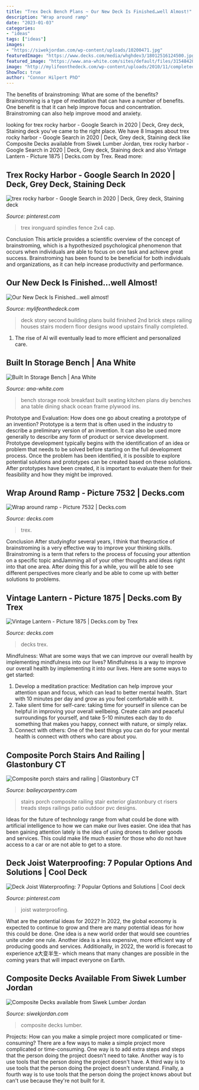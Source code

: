```yaml
---
title: "Trex Deck Bench Plans ~ Our New Deck Is Finished…well Almost!"
description: "Wrap around ramp"
date: "2023-01-03"
categories:
- "ideas"
tags: ["ideas"]
images:
- "https://siwekjordan.com/wp-content/uploads/10200471.jpg"
featuredImage: "https://www.decks.com/media/whghdev3/18012516124500.jpg"
featured_image: "https://www.ana-white.com/sites/default/files/3154842063_1392919924.jpg"
image: "http://mylifeonthedeck.com/wp-content/uploads/2010/11/completed-second-story-deck.jpg"
ShowToc: true
author: "Connor Hilpert PhD"
---
```



The benefits of brainstroming: What are some of the benefits?
Brainstroming is a type of meditation that can have a number of benefits. One benefit is that it can help improve focus and concentration. Brainstroming can also help improve mood and anxiety.

	

		
looking for trex rocky harbor - Google Search in 2020 | Deck, Grey deck, Staining deck you've came to the right place. We have 8 Images about trex rocky harbor - Google Search in 2020 | Deck, Grey deck, Staining deck like Composite Decks available from Siwek Lumber Jordan, trex rocky harbor - Google Search in 2020 | Deck, Grey deck, Staining deck and also Vintage Lantern - Picture 1875 | Decks.com by Trex. Read more:
		
    
## Trex Rocky Harbor - Google Search In 2020 | Deck, Grey Deck, Staining Deck

<img loading=lazy src="https://i.pinimg.com/736x/2f/eb/7c/2feb7c31bee90f1755dfb0bbc4ed8206.jpg" onerror="this.onerror=null;this.src='https://tse4.mm.bing.net/th?id=OIP.TePDawHKCF3wOqGn_9mivAHaFj&amp;pid=15.1';" alt="trex rocky harbor - Google Search in 2020 | Deck, Grey deck, Staining deck">

_Source: pinterest.com_

>trex ironguard spindles fence 2x4 cap. 

	

Conclusion
This article provides a scientific overview of the concept of brainstroming, which is a hypothesized psychological phenomenon that occurs when individuals are able to focus on one task and achieve great success. Brainstroming has been found to be beneficial for both individuals and organizations, as it can help increase productivity and performance.

    
## Our New Deck Is Finished…well Almost!

<img loading=lazy src="http://mylifeonthedeck.com/wp-content/uploads/2010/11/completed-second-story-deck.jpg" onerror="this.onerror=null;this.src='https://tse4.mm.bing.net/th?id=OIP.0m9dmL8ISQxDP_l4eAQmcgHaEc&amp;pid=15.1';" alt="Our New Deck Is Finished…well almost!">

_Source: mylifeonthedeck.com_

>deck story second building plans build finished 2nd brick steps railing houses stairs modern floor designs wood upstairs finally completed. 

	

1. The rise of AI will eventually lead to more efficient and personalized care. 

    
## Built In Storage Bench | Ana White

<img loading=lazy src="https://www.ana-white.com/sites/default/files/3154842063_1392919924.jpg" onerror="this.onerror=null;this.src='https://tse4.mm.bing.net/th?id=OIP.HfRE-hOy1i419qPKgMvZigHaFE&amp;pid=15.1';" alt="Built In Storage Bench | Ana White">

_Source: ana-white.com_

>bench storage nook breakfast built seating kitchen plans diy benches ana table dining shack ocean frame plywood ins. 

	

Prototype and Evaluation: How does one go about creating a prototype of an invention?
Prototype is a term that is often used in the industry to describe a preliminary version of an invention. It can also be used more generally to describe any form of product or service development. Prototype development typically begins with the identification of an idea or problem that needs to be solved before starting on the full development process. Once the problem has been identified, it is possible to explore potential solutions and prototypes can be created based on these solutions. After prototypes have been created, it is important to evaluate them for their feasibility and how they might be improved.

    
## Wrap Around Ramp - Picture 7532 | Decks.com

<img loading=lazy src="https://www.decks.com/media/whghdev3/18012516124500.jpg" onerror="this.onerror=null;this.src='https://tse3.mm.bing.net/th?id=OIP.zkcPS0oU-ULXenGzKOsOUgHaFj&amp;pid=15.1';" alt="Wrap around ramp - Picture 7532 | Decks.com">

_Source: decks.com_

>trex. 

	

Conclusion
After studyingfor several years, I think that thepractice of brainstroming is a very effective way to improve your thinking skills. Brainstroming is a term that refers to the process of focusing your attention on a specific topic andJamming all of your other thoughts and ideas right into that one area. After doing this for a while, you will be able to see different perspectives more clearly and be able to come up with better solutions to problems.

    
## Vintage Lantern - Picture 1875 | Decks.com By Trex

<img loading=lazy src="https://www.decks.com/media/rqvdzuxn/15102119024417.jpg" onerror="this.onerror=null;this.src='https://tse2.mm.bing.net/th?id=OIP.mqgZltvY9j4WbgvAbcuVowHaFh&amp;pid=15.1';" alt="Vintage Lantern - Picture 1875 | Decks.com by Trex">

_Source: decks.com_

>decks trex. 

	

Mindfulness: What are some ways that we can improve our overall health by implementing mindfulness into our lives?
Mindfulness is a way to improve our overall health by implementing it into our lives. Here are some ways to get started: 
1. Develop a meditation practice: Meditation can help improve your attention span and focus, which can lead to better mental health. Start with 10 minutes per day and grow as you feel comfortable with it. 
2. Take silent time for self-care: taking time for yourself in silence can be helpful in improving your overall wellbeing. Create calm and peaceful surroundings for yourself, and take 5-10 minutes each day to do something that makes you happy, connect with nature, or simply relax. 
3. Connect with others: One of the best things you can do for your mental health is connect with others who care about you.

    
## Composite Porch Stairs And Railing | Glastonbury CT

<img loading=lazy src="http://www.baileycarpentry.com/wp-content/uploads/2012/12/Porch-stair-details.jpg" onerror="this.onerror=null;this.src='https://tse1.mm.bing.net/th?id=OIP.rdzdRhCz8ZCDe1Qipdra3gHaLH&amp;pid=15.1';" alt="Composite porch stairs and railing | Glastonbury CT">

_Source: baileycarpentry.com_

>stairs porch composite railing stair exterior glastonbury ct risers treads steps railings patio outdoor pvc designs. 

	

Ideas for the future of technology range from what could be done with artificial intelligence to how we can make our lives easier. One idea that has been gaining attention lately is the idea of using drones to deliver goods and services. This could make life much easier for those who do not have access to a car or are not able to get to a store.

    
## Deck Joist Waterproofing: 7 Popular Options And Solutions | Cool Deck

<img loading=lazy src="https://i.pinimg.com/736x/24/ba/33/24ba33ce1d103d2368f95437d2022830.jpg" onerror="this.onerror=null;this.src='https://tse1.mm.bing.net/th?id=OIP.mmCt8-i-m-n4ItoNiLE9DgHaEc&amp;pid=15.1';" alt="Deck Joist Waterproofing: 7 Popular Options and Solutions | Cool deck">

_Source: pinterest.com_

>joist waterproofing. 

	

What are the potential ideas for 2022?
In 2022, the global economy is expected to continue to grow and there are many potential ideas for how this could be done. One idea is a new world order that would see countries unite under one rule. Another idea is a less expensive, more efficient way of producing goods and services. Additionally, in 2022, the world is forecast to experience a大变半生- which means that many changes are possible in the coming years that will impact everyone on Earth.

    
## Composite Decks Available From Siwek Lumber Jordan

<img loading=lazy src="https://siwekjordan.com/wp-content/uploads/10200471.jpg" onerror="this.onerror=null;this.src='https://tse4.mm.bing.net/th?id=OIP.wUjrdRHxs0zRkEDybAU0CgHaFj&amp;pid=15.1';" alt="Composite Decks available from Siwek Lumber Jordan">

_Source: siwekjordan.com_

>composite decks lumber. 

	

Projects: How can you make a simple project more complicated or time-consuming?
There are a few ways to make a simple project more complicated or time-consuming. One way is to add extra steps and steps that the person doing the project doesn't need to take. Another way is to use tools that the person doing the project doesn't have. A third way is to use tools that the person doing the project doesn't understand. Finally, a fourth way is to use tools that the person doing the project knows about but can't use because they're not built for it.

